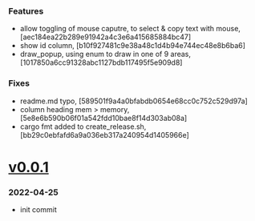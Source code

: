 ### Features
+ allow toggling of mouse caputre, to select & copy text with mouse, [aec184ea22b289e91942a4c3e6a415685884bc47]
+ show id column, [b10f927481c9e38a48c1d4b94e744ec48e8b6ba6]
+ draw_popup, using enum to draw in one of 9 areas, [1017850a6cc91328abc1127bdb117495f5e909d8]

### Fixes
+ readme.md typo, [589501f9a4a0bfabdb0654e68cc0c752c529d97a]
+ column heading mem > memory, [5e8e6b590b06f01a542fdd10bae8f14d303ab08a]
+ cargo fmt added to create_release.sh, [bb29c0ebfafd6a9a036eb317a240954d1405966e]

# <a href='https://github.com/mrjackwills/oxker/releases/tag/v0.0.1'>v0.0.1</a>
### 2022-04-25

+ init commit
